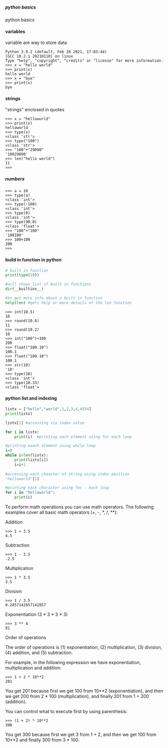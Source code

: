 ##### python basics 

python basics 
#### variables 
variable are way to store data 
```console
Python 3.9.2 (default, Feb 28 2021, 17:03:44)
[GCC 10.2.1 20210110] on linux
Type "help", "copyright", "credits" or "license" for more information.
>>> x = "hello world"
>>> print(x)
hello world
>>> x = "bye"
>>> print(x)
bye
```
#### strings
"strings" enclosed in quotes  
```console
>>> x = "helloworld"
>>> print(x)
helloworld
>>> type(x)
<class 'str'>
>>> type("100")
<class 'str'>
>>> "100"+"29090"
'10029090'
>>> len("hello world")
11
>>>
```
##### numbers
```
>>> a = 10
>>> type(a)
<class 'int'>
>>> type(-100)
<class 'int'>
>>> type(0)
<class 'int'>
>>> type(90.0)
<class 'float'>
>>> "100"+"100"
'100100'
>>> 100+100
200
>>>
```

#### build in function in python 
```python
# built in function 
print(type(10))

#will shows list of built in functions 
dir(__builtins__)

#to get more info about a built in function
help(len) #gets help or more details of the len function 
```
```console
>>> int(10.5)
10
>>> round(10.6)
11
>>> round(10.2)
10
>>> int("100")+100
200
>>> float("100.10")
100.1
>>> float("100.10")
100.1
>>> str(10)
'10'
>>> type(10)
<class 'int'>
>>> type(10.33)
<class 'float'>
```
#### python list and indexing
```python
listx = ["hello","world",1,2,3,4,4554]
print(listx)

listx[1] #accessing via index value 

for i in listx:
    print(i)  #printing each element using for each loop

#printing eaach element using while loop
i=0
while i<len(listx):
    print(listx[i])
    i=i+1
    
#accessing each chaacter of string using index position
"helloworld"[2]

#printing each character using for - each loop
for i in "helloworld":
    print(i)
```

To perform math operations you can use math operators. The following examples cover all basic math operators (+, -, *, /, **):


Addition
```console
>>> 1 + 3.5 
4.5 
```

Subtraction
```console
>>> 1 - 3.5 
-2.5 
```

Multiplication
```console
>>> 1 * 3.5 
3.5 
```

Division
```console
>>> 1 / 3.5 
0.2857142857142857 
```

Exponentiation (3 * 3 * 3 * 3)
```console
>>> 3 ** 4 
81 
```

Order of operations

The order of operations is (1) exponentiation, (2) multiplication, (3) division, (4) addition, and (5) subtraction.


For example, in the following expression we have exponentiation, multiplication and addition:
```console
>>> 1 + 2 * 10**2 
201 
```
You get 201 because first we get 100 from 10**2 (exponentiation), and then we get 200 from 2 * 100 (multiplication), and finally 201 from 1 + 200 (addition).

You can control what to execute first by using parenthesis:
```console
>>> (1 + 2) * 10**2 
300 
```

You get 300 because first we get 3 from 1 + 2, and then we get 100 from 10**2 and finally 300 from 3 * 100.


